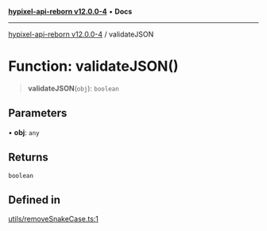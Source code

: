 [**hypixel-api-reborn v12.0.0-4**](../README.md) • **Docs**

***

[hypixel-api-reborn v12.0.0-4](../globals.md) / validateJSON

# Function: validateJSON()

> **validateJSON**(`obj`): `boolean`

## Parameters

• **obj**: `any`

## Returns

`boolean`

## Defined in

[utils/removeSnakeCase.ts:1](https://github.com/Kathund/REBORN-docs-TEST/blob/1c14a4fa83649d1c26475bdd62d394bf5095b016/src/utils/removeSnakeCase.ts#L1)
